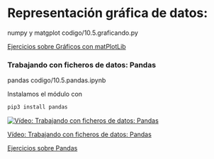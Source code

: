 # Representación gráfica de datos: 



numpy y matgplot
codigo/10.5.graficando.py


[Ejercicios sobre Gráficos con matPlotLib](https://pynative.com/python-matplotlib-exercise/)

### Trabajando con ficheros de datos: Pandas

pandas
codigo/10.5.pandas.ipynb

Instalamos el módulo con 

```python
pip3 install pandas
```


[![Vídeo: Trabajando con ficheros de datos: Pandas](https://img.youtube.com/vi/otR4PIGoEQs/0.jpg)](https://youtu.be/otR4PIGoEQs)

[Vídeo: Trabajando con ficheros de datos: Pandas](https://youtu.be/otR4PIGoEQs)


[Ejercicios sobre Pandas](https://pynative.com/python-pandas-exercise/)



